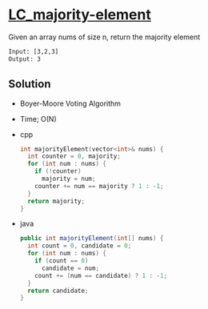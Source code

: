 # [LC_majority-element](https://leetcode.com/problems/majority-element)

Given an array nums of size n, return the majority element

```txt
Input: [3,2,3]
Output: 3
```

## Solution

* Boyer-Moore Voting Algorithm
* Time; O(N)

* cpp

  ```cpp
  int majorityElement(vector<int>& nums) {
    int counter = 0, majority;
    for (int num : nums) {
      if (!counter)
        majority = num;
      counter += num == majority ? 1 : -1;
    }
    return majority;
  }
  ```

* java

  ```java
  public int majorityElement(int[] nums) {
    int count = 0, candidate = 0;
    for (int num : nums) {
      if (count == 0)
        candidate = num;
      count += (num == candidate) ? 1 : -1;
    }
    return candidate;
  }
  ```
